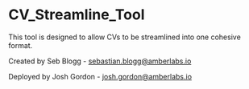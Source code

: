 # CV_Streamline_Tool

This tool is designed to allow CVs to be streamlined into one cohesive format.

Created by Seb Blogg - sebastian.blogg@amberlabs.io

Deployed by Josh Gordon - josh.gordon@amberlabs.io

